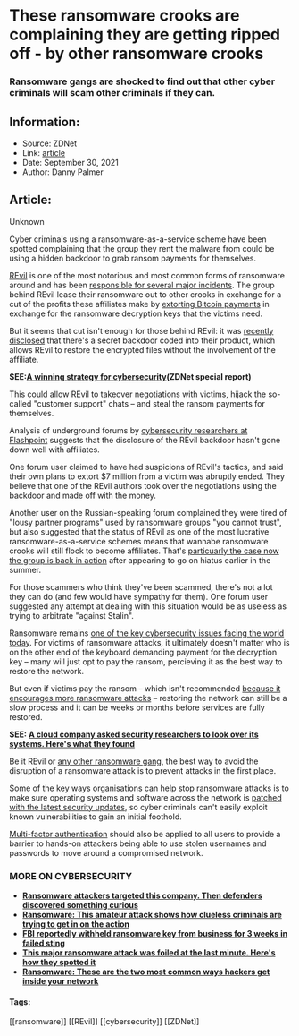 # These ransomware crooks are complaining they are getting ripped off - by other ransomware crooks
### Ransomware gangs are shocked to find out that other cyber criminals will scam other criminals if they can.

## Information:
+ Source: ZDNet
+ Link: [article](https://www.zdnet.com/article/these-ransomware-crooks-are-complaining-they-are-getting-ripped-off-by-other-ransomware-crooks/)
+ Date: September 30, 2021
+ Author: Danny Palmer


## Article:
Unknown

Cyber criminals using a ransomware-as-a-service scheme have been spotted complaining that the group they rent the malware from could be using a hidden backdoor to grab ransom payments for themselves.

[REvil](https://www.zdnet.com/article/this-ransomware-has-learned-a-new-trick-scanning-for-point-of-sales-devices/) is one of the most notorious and most common forms of ransomware around and has been [responsible for several major incidents](https://www.zdnet.com/article/should-kaseya-pay-revil-ransom-experts-are-torn/). The group behind REvil lease their ransomware out to other crooks in exchange for a cut of the profits these affiliates make by [extorting Bitcoin payments](https://www.zdnet.com/article/how-bitcoin-helped-fuel-an-explosion-in-ransomware-attacks/) in exchange for the ransomware decryption keys that the victims need. 


But it seems that cut isn't enough for those behind REvil: it was [recently disclosed](https://www.linkedin.com/feed/update/urn:li:activity:6845837344713519104/) that there's a secret backdoor coded into their product, which allows REvil to restore the encrypted files without the involvement of the affiliate.  

**SEE:**[**A winning strategy for cybersecurity**](http://www.zdnet.com/topic/a-winning-strategy-for-cybersecurity/)**(ZDNet special report)**

This could allow REvil to takeover negotiations with victims, hijack the so-called "customer support" chats – and steal the ransom payments for themselves. 

Analysis of underground forums by [cybersecurity researchers at Flashpoint](https://www.flashpoint-intel.com/blog/revils-cryptobackdoor-con-ransomware-groups-tactics-roil-affiliates-sparking-a-fallout/) suggests that the disclosure of the REvil backdoor hasn't gone down well with affiliates. 

One forum user claimed to have had suspicions of REvil's tactics, and said their own plans to extort $7 million from a victim was abruptly ended. They believe that one of the REvil authors took over the negotiations using the backdoor and made off with the money. 






Another user on the Russian-speaking forum complained they were tired of "lousy partner programs" used by ransomware groups "you cannot trust",  but also suggested that the status of REvil as one of the most lucrative ransomware-as-a-service schemes means that wannabe ransomware crooks will still flock to become affiliates. That's [particuarly the case now the group is back in action](https://www.zdnet.com/article/revil-ransomware-group-resurfaces-after-brief-hiatus/) after appearing to go on hiatus earlier in the summer. 

For those scammers who think they've been scammed, there's not a lot they can do (and few would have sympathy for them). One forum user suggested any attempt at dealing with this situation would be as useless as trying to arbitrate "against Stalin". 

Ransomware remains [one of the key cybersecurity issues facing the world today](https://www.zdnet.com/article/have-we-reached-peak-ransomware-how-the-internets-biggest-security-problem-has-grown-and-what-happens-next/). For victims of ransomware attacks, it ultimately doesn't matter who is on the other end of the keyboard demanding payment for the decryption key – many will just opt to pay the ransom, percieving it as the best way to restore the network. 


But even if victims pay the ransom – which isn't recommended [because it encourages more ransomware attacks](https://www.zdnet.com/article/ransomware-dont-pay-the-ransom-it-just-encourage-cyber-criminals-that-attacks-work-warns-home-secretary/) – restoring the network can still be a slow process and it can be weeks or months before services are fully restored. 

**SEE:** [**A cloud company asked security researchers to look over its systems. Here's what they found**](https://www.zdnet.com/article/a-cloud-company-asked-security-researchers-to-look-over-its-development-systems-heres-what-they-found/)

Be it REvil or [any other ransomware gang](https://www.zdnet.com/article/ransomware-these-four-rising-threats-could-be-the-next-major-cybersecurity-risk-facing-your-business/), the best way to avoid the disruption of a ransomware attack is to prevent attacks in the first place. 

Some of the key ways organisations can help stop ransomware attacks is to make sure operating systems and software across the network is [patched with the latest security updates](https://www.zdnet.com/article/this-one-change-could-protect-your-systems-from-attack-so-why-dont-more-companies-do-it/), so cyber criminals can't easily exploit known vulnerabilities to gain an initial foothold. 

[Multi-factor authentication](https://www.zdnet.com/article/multi-factor-authentication-use-it-for-all-the-people-that-access-your-network-all-the-time/) should also be applied to all users to provide a barrier to hands-on attackers being able to use stolen usernames and passwords to move around a compromised network. 

### **MORE ON CYBERSECURITY**

* [**Ransomware attackers targeted this company. Then defenders discovered something curious**](https://www.zdnet.com/article/ransomware-attackers-targeted-this-company-then-defenders-discovered-something-curious/)
* [**Ransomware: This amateur attack shows how clueless criminals are trying to get in on the action**](https://www.zdnet.com/article/ransomware-this-amateur-attack-shows-how-clueless-criminals-are-trying-to-get-in-on-the-action/)
* [**FBI reportedly withheld ransomware key from business for 3 weeks in failed sting**](https://www.cnet.com/tech/services-and-software/fbi-reportedly-withheld-ransomware-key-from-business-for-3-weeks-in-failed-sting/)
* [**This major ransomware attack was foiled at the last minute. Here's how they spotted it**](https://www.zdnet.com/article/this-ransomware-attack-was-foiled-at-the-last-minute-heres-how-they-spotted-it/)
* [**Ransomware: These are the two most common ways hackers get inside your network**](https://www.zdnet.com/article/ransomware-these-are-the-two-most-common-ways-hackers-get-inside-your-network/)





#### Tags:
[[ransomware]] [[REvil]] [[cybersecurity]] [[ZDNet]]

